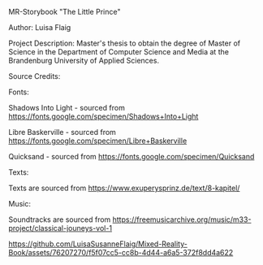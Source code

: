 MR-Storybook "The Little Prince"

Author: Luisa Flaig

Project Description: Master's thesis to obtain the degree of Master of Science in the Department of Computer Science and Media at the Brandenburg University of Applied Sciences.

Source Credits:

Fonts:

Shadows Into Light - sourced from https://fonts.google.com/specimen/Shadows+Into+Light

Libre Baskerville - sourced from https://fonts.google.com/specimen/Libre+Baskerville

Quicksand - sourced from https://fonts.google.com/specimen/Quicksand

Texts:

Texts are sourced from https://www.exuperysprinz.de/text/8-kapitel/

Music:

Soundtracks are sourced from https://freemusicarchive.org/music/m33-project/classical-jouneys-vol-1




https://github.com/LuisaSusanneFlaig/Mixed-Reality-Book/assets/76207270/f5f07cc5-cc8b-4d44-a6a5-372f8dd4a622





